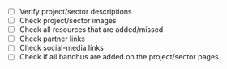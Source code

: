 - [ ] Verify project/sector descriptions
- [ ] Check project/sector images
- [ ] Check all resources that are added/missed
- [ ] Check partner links
- [ ] Check social-media links
- [ ] Check if all bandhus are added on the project/sector pages
